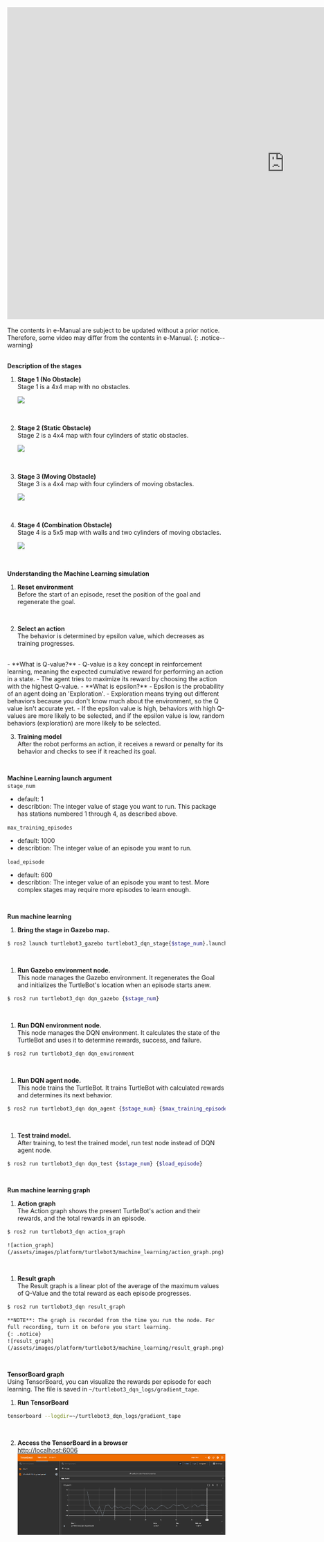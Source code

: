 
<iframe width="1280" height="720" src="https://www.youtube.com/embed/5uIZU8PCHT8" frameborder="0" allow="autoplay; encrypted-media" allowfullscreen></iframe>

The contents in e-Manual are subject to be updated without a prior notice. Therefore, some video may differ from the contents in e-Manual.
{: .notice--warning}  
<br>

**Description of the stages**
1. **Stage 1 (No Obstacle)**  
Stage 1 is a 4x4 map with no obstacles.

    ![](/assets/images/platform/turtlebot3/machine_learning/stage_1.jpg)  
<br>

2. **Stage 2 (Static Obstacle)**  
Stage 2 is a 4x4 map with four cylinders of static obstacles.

    ![](/assets/images/platform/turtlebot3/machine_learning/stage_2.jpg)  
<br>

3. **Stage 3 (Moving Obstacle)**  
Stage 3 is a 4x4 map with four cylinders of moving obstacles.

    ![](/assets/images/platform/turtlebot3/machine_learning/stage_3.jpg)  
<br>

4. **Stage 4 (Combination Obstacle)**  
Stage 4 is a 5x5 map with walls and two cylinders of moving obstacles.

    ![](/assets/images/platform/turtlebot3/machine_learning/stage_4.jpg)  
<br>

**Understanding the Machine Learning simulation**
1. **Reset environment**  
Before the start of an episode, reset the position of the goal and regenerate the goal.  
<br>

2. **Select an action**  
The behavior is determined by epsilon value, which decreases as training progresses.  
<br>
    - **What is Q-value?**
        - Q-value is a key concept in reinforcement learning, meaning the expected cumulative reward for performing an action in a state.
        - The agent tries to maximize its reward by choosing the action with the highest Q-value.
    - **What is epsilon?**
        - Epsilon is the probability of an agent doing an 'Exploration'.
        - Exploration means trying out different behaviors because you don't know much about the environment, so the Q value isn't accurate yet.
        - If the epsilon value is high, behaviors with high Q-values are more likely to be selected, and if the epsilon value is low, random behaviors (exploration) are more likely to be selected.  
<br>

3. **Training model**  
After the robot performs an action, it receives a reward or penalty for its behavior and checks to see if it reached its goal.  
<br>

**Machine Learning launch argument**  
`stage_num`
- default: 1
- describtion: The integer value of stage you want to run. This package has stations numbered 1 through 4, as described above.  

`max_training_episodes`
- default: 1000
- describtion: The integer value of an episode you want to run.  

`load_episode`
- default: 600
- describtion: The integer value of an episode you want to test. More complex stages may require more episodes to learn enough.  
<br>

**Run machine learning**  
1. **Bring the stage in Gazebo map.**
``` bash
$ ros2 launch turtlebot3_gazebo turtlebot3_dqn_stage{$stage_num}.launch.py
```  
<br>

1. **Run Gazebo environment node.**  
This node manages the Gazebo environment. It regenerates the Goal and initializes the TurtleBot's location when an episode starts anew.
```bash
$ ros2 run turtlebot3_dqn dqn_gazebo {$stage_num}
```  
<br>

1. **Run DQN environment node.**  
This node manages the DQN environment. It calculates the state of the TurtleBot and uses it to determine rewards, success, and failure.
```bash
$ ros2 run turtlebot3_dqn dqn_environment
```  
<br>

1. **Run DQN agent node.**  
This node trains the TurtleBot. It trains TurtleBot with calculated rewards and determines its next behavior.
```bash
$ ros2 run turtlebot3_dqn dqn_agent {$stage_num} {$max_training_episodes}
```  
<br>

1. **Test traind model.**  
After training, to test the trained model, run test node instead of DQN agent node.
``` bash
$ ros2 run turtlebot3_dqn dqn_test {$stage_num} {$load_episode}
```  
<br>

**Run machine learning graph**
1. **Action graph**  
The Action graph shows the present TurtleBot's action and their rewards, and the total rewards in an episode.
```bash
$ ros2 run turtlebot3_dqn action_graph
```  
    ![action_graph](/assets/images/platform/turtlebot3/machine_learning/action_graph.png)  
<br>

1. **Result graph**  
The Result graph is a linear plot of the average of the maximum values of Q-Value and the total reward as each episode progresses.
```bash
$ ros2 run turtlebot3_dqn result_graph
```  
    **NOTE**: The graph is recorded from the time you run the node. For full recording, turn it on before you start learning.
    {: .notice}
    ![result_graph](/assets/images/platform/turtlebot3/machine_learning/result_graph.png)  
<br>

**TensorBoard graph**  
Using TensorBoard, you can visualize the rewards per episode for each learning. The file is saved in `~/turtlebot3_dqn_logs/gradient_tape`.
1. **Run TensorBoard**  
```bash
tensorboard --logdir=~/turtlebot3_dqn_logs/gradient_tape
```  
<br>

2. **Access the TensorBoard in a browser**  
[http://localhost:6006](http://localhost:6006)  
    ![](/assets/images/platform/turtlebot3/machine_learning/tensorboard.png)
